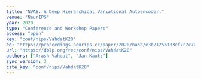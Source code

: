 ```yaml
---
title: "NVAE: A Deep Hierarchical Variational Autoencoder."
venue: "NeurIPS"
year: 2020
type: "Conference and Workshop Papers"
access: "open"
key: "conf/nips/VahdatK20"
ee: "https://proceedings.neurips.cc/paper/2020/hash/e3b21256183cf7c2c7a66be163579d37-Abstract.html"
url: "https://dblp.org/rec/conf/nips/VahdatK20"
authors: ["Arash Vahdat", "Jan Kautz"]
sync_version: 3
cite_key: "conf/nips/VahdatK20"
---
```

